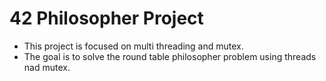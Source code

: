 # 42 Philosopher Project

- This project is focused on multi threading and mutex.
- The goal is to solve the round table philosopher problem using threads nad mutex.
